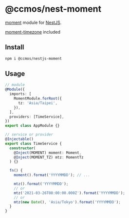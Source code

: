 # @ccmos/nest-moment

[moment](https://momentjs.com/) module for [NestJS](https://github.com/nestjs/nest).

[moment-timezone](https://momentjs.com/timezone/) included

## Install

```bash
npm i @ccmos/nestjs-moment
```

## Usage

```typescript
// module
@Module({
  imports: [
    MomentModule.forRoot({
      tz: 'Asia/Taipei',
    }),
  ],
  providers: [TimeService],
})
export class AppModule {}

// service or provider
@Injectable()
export class TimeService {
  constructor(
    @Inject(MOMENT) moment: Moment,
    @Inject(MOMENT_TZ) mtz: MomentTz
  ) {}

  fn() {
    moment().format('YYYYMMDD'); // ...

    mtz().format('YYYYMMDD');
    // or
    mtz('2021-03-26T08:00:00.000Z').format('YYYYMMDD');
    // or
    mtz(new Date(), 'Asia/Tokyo').format('YYYYMMDD');
  }
}
```
